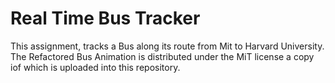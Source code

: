 # Real Time Bus Tracker
This assignment, tracks a Bus along its route from Mit to Harvard University.
The Refactored Bus Animation is distributed under the MiT license a copy iof which is uploaded into this repository.
